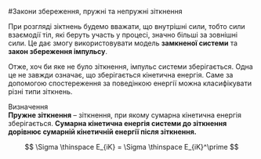 #Закони збереження, пружні та непружні зіткнення

При розгляді зіктнень будемо вважати, що внутрішні сили, тобто сили взаємодії тіл, які беруть участь у процесі, значно більші за зовнішні сили. Це дає змогу використовувати модель <b>замкненої системи</b> та <b>закон збереження імпульсу</b>.

<p>Отже, хоч би яке не було зіткнення, імпульс системи зберігається. Одна це не завжди означає, що зберігається кінетична енергія. Саме за допомогою спостереження за поведінкою енергії можна класифікувати різні типи зіткнень.</p>

<div class="eoz-wrap">
<span class="eoz">Визначення</span>
<div class="eoz-text">
<span class="p1"><b>Пружне зіткнення</b></span> – зіткнення, при якому сумарна кінетична енергія зберігається. <b>Сумарна кінетична енергія системи до зіткнення дорівнює сумарній кінетичній енергії після зіткнення.</b>

$$
\Sigma \thinspace E_{iK} = \Sigma \thinspace E_{iK}^\prime
$$
</div>
</div>
